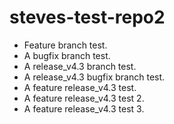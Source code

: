 # steves-test-repo2

- Feature branch test.
- A bugfix branch test.
- A release_v4.3 branch test.
- A release_v4.3 bugfix branch test.
- A feature release_v4.3 test.
- A feature release_v4.3 test 2.
- A feature release_v4.3 test 3. 

